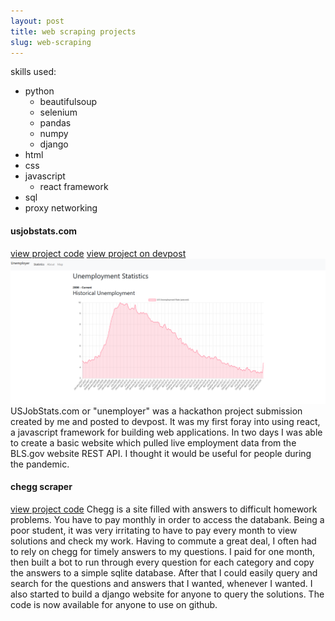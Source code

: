 ```yaml
---
layout: post
title: web scraping projects
slug: web-scraping
---
```


skills used:
- python
  - beautifulsoup
  - selenium
  - pandas
  - numpy
  - django
- html
- css
- javascript
  - react framework
- sql
- proxy networking

#### usjobstats.com
[view project code](https://github.com/cforcomputer/unemployer)
[view project on devpost](https://devpost.com/software/unemployer)
![jobstats homepage dashboard](assets/images/projects/jobstats.png)
USJobStats.com or "unemployer" was a hackathon project submission created by me and posted to devpost. It was my first foray into using react, a javascript framework for building web applications. In two days I was able to create a basic website which pulled live employment data from the BLS.gov website REST API. I thought it would be useful for people during the pandemic.

#### chegg scraper
[view project code](https://github.com/cforcomputer/chegg-scraper)
Chegg is a site filled with answers to difficult homework problems. You have to pay monthly in order to access the databank. Being a poor student, it was very irritating to have to pay every month to view solutions and check my work. Having to commute a great deal, I often had to rely on chegg for timely answers to my questions. I paid for one month, then built a bot to run through every question for each category and copy the answers to a simple sqlite database. After that I could easily query and search for the questions and answers that I wanted, whenever I wanted. I also started to build a django website for anyone to query the solutions. The code is now available for anyone to use on github.